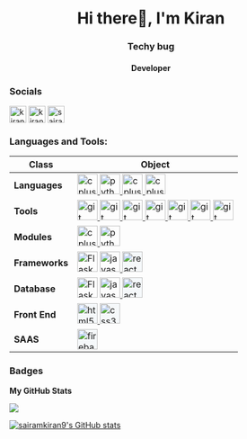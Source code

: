 <!-- ### Hi there 👋 -->

<!--
**sairamkiran9/sairamkiran9** is a ✨ _special_ ✨ repository because its `README.md` (this file) appears on your GitHub profile.

Here are some ideas to get you started:

- 🔭 I’m currently working on ...
- 🌱 I’m currently learning ...
- 👯 I’m looking to collaborate on ...
- 🤔 I’m looking for help with ...
- 💬 Ask me about ...
- 📫 How to reach me: ...
- 😄 Pronouns: ...
- ⚡ Fun fact: ...
-->
<h1 align="center">Hi there👋, I'm Kiran</h1>
<h3 align="center">Techy bug</h3>
<h4 align="center">Developer</h4>

### Socials

<p align="left">
 <a href="https://linkedin.com/in/kiran-muppana" target="blank"><img align="center" src="https://www.vectorlogo.zone/logos/linkedin/linkedin-tile.svg" alt="kiran-muppana" height="30" /></a>
 <a href="https://gmail.com/kiranmuppana09@gmail.com" target="blank"><img align="center" src="https://www.vectorlogo.zone/logos/gmail/gmail-icon.svg" alt="kiranmuppana09" height="30" /></a>
<a href="https://www.hackerrank.com/sairamkiranmupp1" target="blank"><img align="center" src="https://cdn.worldvectorlogo.com/logos/hackerrank.svg" alt="sairamkiranmupp1" height="30" /></a>

</p>

<h3 align="left">Languages and Tools:</h3>
<p align="left">

| Class                   | Object                                                                                                                                                                    |
| ----------------------- | ----------------------------------------------------------------------------------------------------------------------------------------------------------------------------------------------------------------------------------------------------------------------------------------------------------------------------------------------------------------------------------------------------------------------------------------------------------------------------------------------------------------------------------------------------------------------------------------------------------------------------------------------------------------------------------------------------------------------------------------------------------------------------------------------------------------------------------------------------------------------------------------------------------------------------------------------------------------------------------------------------- |
| **Languages**           | <a href="https://www.w3schools.com/cpp/" target="_blank"> <img src="https://cdn.worldvectorlogo.com/logos/c.svg" alt="cplusplus" height="36"/> </a><a href="https://www.python.org" target="_blank"> <img src="https://cdn.worldvectorlogo.com/logos/python-5.svg" alt="python" height="36" /> </a> <a href="https://www.java.com/en/" target="_blank"> <img src="https://www.vectorlogo.zone/logos/java/java-icon.svg" alt="cplusplus" height="36"/> </a> <a href="https://www.gnu.org/software/bash/" target="_blank"> <img src="https://www.vectorlogo.zone/logos/gnu_bash/gnu_bash-icon.svg" alt="cplusplus" height="36"/> </a> |
| **Tools**               | <a href="https://git-scm.com/" target="_blank"> <img src="https://www.vectorlogo.zone/logos/git-scm/git-scm-icon.svg" alt="git" height="36"/> </a> <a href="https://aws.amazon.com/" target="_blank"> <img src="https://www.vectorlogo.zone/logos/amazon_aws/amazon_aws-icon.svg" alt="git" height="36"/> </a>  <a href="https://www.docker.com/" target="_blank"> <img src="https://www.vectorlogo.zone/logos/docker/docker-icon.svg" alt="git" height="36"/> </a>   <a href="https://kubernetes.io/" target="_blank"> <img src="https://www.vectorlogo.zone/logos/kubernetes/kubernetes-icon.svg" alt="git" height="36"/> </a> <a href="https://www.jenkins.io/" target="_blank"> <img src="https://www.vectorlogo.zone/logos/jenkins/jenkins-icon.svg" alt="git" height="36"/> </a> <a href="https://www.ansible.com/" target="_blank"> <img src="https://www.vectorlogo.zone/logos/ansible/ansible-icon.svg" alt="git" height="36"/> </a> <a href="https://www.fluentd.org/" target="_blank"> <img src="https://www.vectorlogo.zone/logos/fluentd/fluentd-icon.svg" alt="git" height="36"/> </a> |
| **Modules**           | <a href="https://pytorch.org/" target="_blank"> <img src="https://www.vectorlogo.zone/logos/pytorch/pytorch-icon.svg" alt="cplusplus" height="36"/> </a><a href="https://www.tensorflow.org/" target="_blank"> <img src="https://www.vectorlogo.zone/logos/tensorflow/tensorflow-icon.svg" alt="python" height="36" /> </a>|
| **Frameworks**          |  <a href="https://flask.palletsprojects.com/en/2.3.x/api/" target="_blank" rel="noreferrer"><img src="https://www.vectorlogo.zone/logos/pocoo_flask/pocoo_flask-icon.svg" height="36" alt="Flask" /></a> <a href="https://spring.io/" target="_blank"> <img src="https://www.vectorlogo.zone/logos/springio/springio-icon.svg" alt="javascript" height="36"/> </a> <a href="https://reactjs.org/" target="_blank"> <img src="https://cdn.worldvectorlogo.com/logos/react-2.svg" alt="react" height="36" style="background:#f5f8fa" /> </a>|
| **Database**          |  <a href="https://www.mysql.com/" target="_blank" rel="noreferrer"><img src="https://www.vectorlogo.zone/logos/mysql/mysql-official.svg" height="36" alt="Flask" /></a> <a href="https://www.postgresql.org/" target="_blank"> <img src="https://www.vectorlogo.zone/logos/postgresql/postgresql-icon.svg" alt="javascript" height="36"/> </a> <a href="https://www.mongodb.com/" target="_blank"> <img src="https://www.vectorlogo.zone/logos/mongodb/mongodb-icon.svg" alt="react" height="36" style="background:#f5f8fa" /> </a>|
| **Front End**           | <a href="https://www.w3.org/html/" target="_blank"> <img src="https://www.vectorlogo.zone/logos/w3_html5/w3_html5-icon.svg" alt="html5" height="36" style="background:#f5f8fa"/> </a><a href="https://www.w3schools.com/css/" target="_blank"> <img src="https://www.vectorlogo.zone/logos/w3_css/w3_css-icon.svg" alt="css3" height="36" style="background:#f5f8fa"/> </a> 
| **SAAS**                | <a href="https://firebase.google.com/" target="_blank" rel="noreferrer"> <img src="https://www.vectorlogo.zone/logos/firebase/firebase-icon.svg" alt="firebase" height="36" style="background:#f5f8fa"/> </a>|


</p></a>

### Badges

<b>My GitHub Stats</b>

<a href="http://www.github.com/sairamkiran9"><img src="https://github-readme-streak-stats.herokuapp.com/?user=sairamkiran9&stroke=ffffff&background=1c1917&ring=0891b2&fire=0891b2&currStreakNum=ffffff&currStreakLabel=0891b2&sideNums=ffffff&sideLabels=ffffff&dates=ffffff&hide_border=true" /></a>


<a href="http://www.github.com/sairamkiran9"><img src="https://github-readme-stats.vercel.app/api?username=sairamkiran9&show_icons=true&hide=contribs&title_color=0891b2&text_color=ffffff&icon_color=0891b2&bg_color=1c1917&hide_border=true&show_icons=true" alt="sairamkiran9's GitHub stats" /></a>

